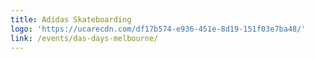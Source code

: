 ```yaml
---
title: Adidas Skateboarding
logo: 'https://ucarecdn.com/df17b574-e936-451e-8d19-151f03e7ba48/'
link: /events/das-days-melbourne/
---
```


